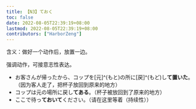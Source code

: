 ```yaml
---
title: 【N3】ておく
toc: false
date: 2022-08-05T22:39:19+08:00
lastmod: 2022-08-05T22:39:19+08:00
contributors: ["HarborZeng"]
---
```


含义：做好一个动作后，放置一边。

强调动作，可接意志性表达。

- お客さんが帰ったから、コップを[元]^(もと)の所に[戻]^(もど)し**て置いた**。（因为客人走了，把杯子放回到原来的地方）
- コップは元の場所に戻し**てある**。（杯子被放回到了原来的地方）
- ここで待っ**ておいて**ください。（请在这里等着（持续性））

